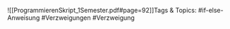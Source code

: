 
![[ProgrammierenSkript_1Semester.pdf#page=92]]Tags & Topics:
   #if-else-Anweisung
   #Verzweigungen
   #Verzweigung